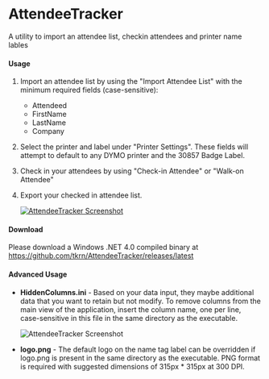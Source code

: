 # AttendeeTracker

A utility to import an attendee list, checkin attendees and printer name lables 

#### Usage

1. Import an attendee list by using the "Import Attendee List" with the minimum required fields (case-sensitive):
   * Attendeed
   * FirstName
   * LastName
   * Company
1. Select the printer and label under "Printer Settings". These fields will attempt to default to any DYMO printer and the 30857 Badge Label.
1. Check in your attendees by using "Check-in Attendee" or "Walk-on Attendee"
1. Export your checked in attendee list. 

    [![AttendeeTracker Screenshot](http://nthnk.com/github/AttendeeTracker_1_thumb.png)](http://nthnk.com/github/AttendeeTracker_1.png)


#### Download

Please download a Windows .NET 4.0 compiled binary at https://github.com/tkrn/AttendeeTracker/releases/latest 


#### Advanced Usage

* **HiddenColumns.ini** - Based on your data input, they maybe additional data that you want to retain but not modify. To remove columns from the main view of the application, insert the column name, one per line, case-sensitive in this file in the same directory as the executable.

  ![AttendeeTracker Screenshot](http://nthnk.com/github/AttendeeTracker_HiddenColumns.png)

* **logo.png** - The default logo on the name tag label can be overridden if logo.png is present in the same directory as the executable. PNG format is required with suggested dimensions of 315px * 315px at 300 DPI. 
